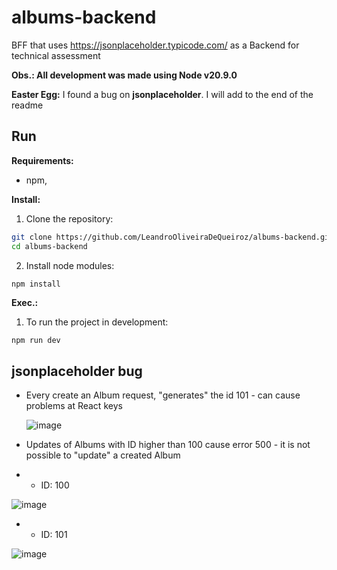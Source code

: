 # albums-backend
BFF that uses https://jsonplaceholder.typicode.com/ as a Backend for technical assessment

**Obs.: All development was made using Node v20.9.0**

**Easter Egg:** I found a bug on **jsonplaceholder**. I will add to the end of the readme 

## Run <a name="run"></a>

**Requirements:**

- npm,

**Install:**

1.  Clone the repository:
   
```bash
git clone https://github.com/LeandroOliveiraDeQueiroz/albums-backend.git
cd albums-backend
```
2.  Install node modules:

```
npm install
```
**Exec.:**

1. To run the project in development:

```bash
npm run dev
```

## jsonplaceholder bug
- Every create an Album request, "generates" the id 101 - can cause problems at React keys
  
  ![image](https://github.com/user-attachments/assets/de62e8c6-c4cb-4ea7-a338-c74e6d1e614d)

- Updates of Albums with ID higher than 100 cause error 500 - it is not possible to "update" a created Album
- - ID: 100
    
![image](https://github.com/user-attachments/assets/22006aaa-95e6-4e10-bf3b-e69e37ac877c)

- - ID: 101
    
![image](https://github.com/user-attachments/assets/1498a714-14f5-49b9-b7bf-ca66b5b33b0a)


